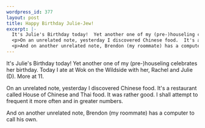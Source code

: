 ```yaml
--- 
wordpress_id: 377
layout: post
title: Happy Birthday Julie-Jew!
excerpt: |-
  It's Julie's Birthday today!  Yet another one of my (pre-)houseling celebrates her birthday.  Today I ate at Wok on the Wildside with her, Rachel and Julie (D).  More at 11.
  <p>On an unrelated note, yesterday I discovered Chinese food.  It's a restaurant called House of Chinese and Thai food.  It was rather good.  I shall attempt to frequent it more often and in greater numbers.</p>
  <p>And on another unrelated note, Brendon (my roommate) has a computer to call his own.</p>
---
```

It's Julie's Birthday today!  Yet another one of my (pre-)houseling celebrates her birthday.  Today I ate at Wok on the Wildside with her, Rachel and Julie (D).  More at 11.
<p>On an unrelated note, yesterday I discovered Chinese food.  It's a restaurant called House of Chinese and Thai food.  It was rather good.  I shall attempt to frequent it more often and in greater numbers.</p>
<p>And on another unrelated note, Brendon (my roommate) has a computer to call his own.</p>
